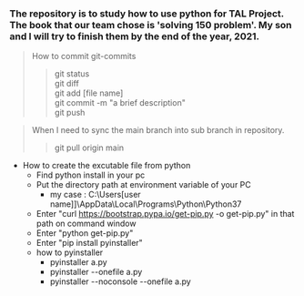 <h3>The repository is to study how to use python for TAL Project. The book that our team chose is 'solving 150 problem'.
My son and I will try to finish them by the end of the year, 2021.</h3> 

>How to commit git-commits
>> git status<br>
>> git diff<br>
>> git add [file name]<br>
>> git commit -m "a brief description"<br>
>> git push

>When I need to sync the main branch into sub branch in repository.
>>git pull origin main<br>

* How to create the excutable file from python<br>
  * Find python install in your pc<br>
  * Put the directory path at environment variable of your PC<br>
    * my case : C:\Users\[user name]]\AppData\Local\Programs\Python\Python37<br> 
  * Enter "curl https://bootstrap.pypa.io/get-pip.py -o get-pip.py" in that path on command window
  * Enter "python get-pip.py"
  * Enter "pip install pyinstaller"
  * how to pyinstaller
    * pyinstaller a.py
    * pyinstaller --onefile a.py
    * pyinstaller --noconsole --onefile a.py